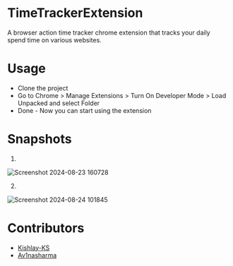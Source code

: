 # TimeTrackerExtension
A browser action time tracker chrome extension that tracks your daily spend time on various websites.

# Usage
- Clone the project
- Go to Chrome > Manage Extensions > Turn On Developer Mode > Load Unpacked and select Folder
- Done - Now you can start using the extension

# Snapshots
1.
![Screenshot 2024-08-23 160728](https://github.com/user-attachments/assets/0403e3ba-b2e2-4578-b0f9-b41b04c702f4)

2.
![Screenshot 2024-08-24 101845](https://github.com/user-attachments/assets/1944bdd2-3903-463d-91b7-5872c4cf5a9f)


# Contributors
- [Kishlay-KS](https://github.com/Kishlay-KS)
- [Av1nasharma](https://github.com/Av1nasharma)
